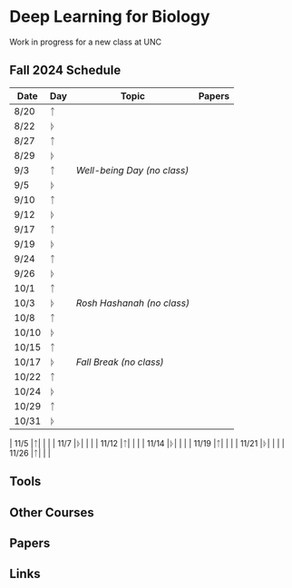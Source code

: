 # Deep Learning for Biology
Work in progress for a new class at UNC

## Fall 2024 Schedule

| Date  | Day |       Topic                                                                                       | Papers              | 
|-------|-----|----------------------------------------------------------------------------------------------------|---------------------|
| 8/20  |ᛏ| |  | 
| 8/22  |ᚦ|      |  |  | 
| 8/27  |ᛏ|        |  |  | 
| 8/29  |ᚦ|       |  |  | 
| 9/3   |ᛏ| *Well-being Day (no class)* | | 
| 9/5   |ᚦ|  |  | 
| 9/10  |ᛏ|  |  | 
| 9/12  |ᚦ|  |  | 
| 9/17  |ᛏ|  |  | 
| 9/19  |ᚦ|  |  | 
| 9/24  |ᛏ|  |  | 
| 9/26  |ᚦ|  |  | 
| 10/1  |ᛏ|  |  | 
| 10/3  |ᚦ|  *Rosh Hashanah (no class)* |  | 
| 10/8  |ᛏ|  |  | 
| 10/10 |ᚦ|  |  | 
| 10/15 |ᛏ|  |  | 
| 10/17 |ᚦ| *Fall Break (no class)* |  | 
| 10/22 |ᛏ|  |  | 
| 10/24 |ᚦ|  |  | 
| 10/29 |ᛏ|  |  | 
| 10/31 |ᚦ|  |  | 

| 11/5  |ᛏ|  |  | 
| 11/7  |ᚦ|  |  | 
| 11/12 |ᛏ|  |  | 
| 11/14 |ᚦ|  |  | 
| 11/19 |ᛏ|  |  | 
| 11/21 |ᚦ|  |  | 
| 11/26 |ᛏ|  |  | 


## Tools

## Other Courses

## Papers

## Links
